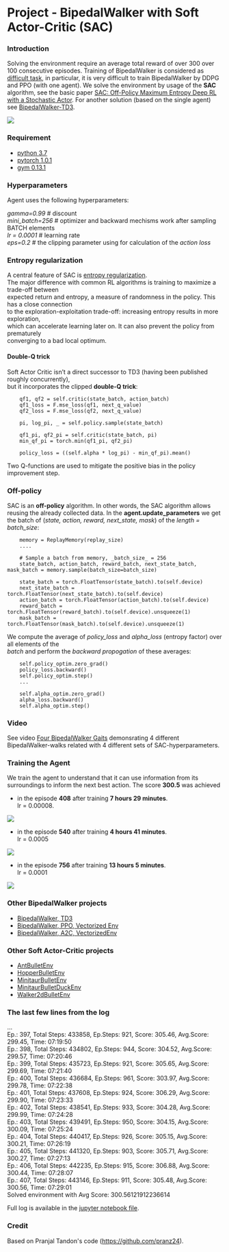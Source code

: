 # Project - BipedalWalker with Soft Actor-Critic (SAC)


### Introduction

Solving the environment require an average total reward of over 300 over 100 consecutive episodes.
Training of BipedalWalker is considered as [difficult task](https://ctmakro.github.io/site/on_learning/rl/bipedal.html), in particular, it is very difficult to train BipedalWalker by DDPG and PPO (with one agent). We solve the environment 
by usage of the __SAC__ algorithm, see the basic paper [SAC: Off-Policy Maximum Entropy Deep RL with a Stochastic Actor](https://arxiv.org/abs/1801.01290/). For another solution (based on the single agent) see 
[BipedalWalker-TD3](https://github.com/Rafael1s/Deep-Reinforcement-Learning-Algorithms/tree/master/BipedalWalker-TwinDelayed-DDPG%20(TD3)). 

![](images/bwalker_sac_08.png)

### Requirement

* [python 3.7](https://www.python.org) 
* [pytorch 1.0.1](https://pytorch.org/)
* [gym 0.13.1](https://github.com/openai/gym)
     
     
### Hyperparameters

Agent uses the following hyperparameters:

_gamma=0.99_ # discount    
_mini_batch=256_ # optimizer and backward mechisms work after sampling BATCH elements   
_lr = 0.0001_ # learning rate    
_eps=0.2_ # the clipping parameter using for calculation of the _action loss_   

### Entropy regularization

A central feature of SAC is [entropy regularization](https://spinningup.openai.com/en/latest/algorithms/sac.html).   
The major difference with common RL algorithms is training to maximize a trade-off between    
expected return and entropy, a measure of randomness in the policy. This has a close connection    
to the exploration-exploitation trade-off: increasing entropy results in more exploration,  
which can accelerate learning later on. It can also prevent the policy from prematurely    
converging to a bad local optimum.


#### Double-Q trick

Soft Actor Critic isn’t a direct successor to TD3 (having been published roughly concurrently),    
but it incorporates the clipped **double-Q trick**:    

        qf1, qf2 = self.critic(state_batch, action_batch) 
        qf1_loss = F.mse_loss(qf1, next_q_value) 
        qf2_loss = F.mse_loss(qf2, next_q_value) 
  
        pi, log_pi, _ = self.policy.sample(state_batch)

        qf1_pi, qf2_pi = self.critic(state_batch, pi)
        min_qf_pi = torch.min(qf1_pi, qf2_pi)

        policy_loss = ((self.alpha * log_pi) - min_qf_pi).mean() 
        
Two Q-functions are used to mitigate the positive bias in the policy improvement step.

### Off-policy

SAC is an **off-policy** algorithm. In other words, the SAC algorithm allows reusing the already collected data.
In the **agent.update_parameters** we get the batch of (_state, action, reward,  next_state, mask_)  of the _length = batch_size_:  

        memory = ReplayMemory(replay_size)
        ....
        
        # Sample a batch from memory, _batch_size_ = 256
        state_batch, action_batch, reward_batch, next_state_batch, mask_batch = memory.sample(batch_size=batch_size)

        state_batch = torch.FloatTensor(state_batch).to(self.device)
        next_state_batch = torch.FloatTensor(next_state_batch).to(self.device)
        action_batch = torch.FloatTensor(action_batch).to(self.device)
        reward_batch = torch.FloatTensor(reward_batch).to(self.device).unsqueeze(1)
        mask_batch = torch.FloatTensor(mask_batch).to(self.device).unsqueeze(1)
            
We compute the average of _policy_loss_ and _alpha_loss_  (entropy factor) over all elements of the    
_batch_ and perform the _backward propogation_ of these averages:

        self.policy_optim.zero_grad()  
        policy_loss.backward()   
        self.policy_optim.step()  
        ...  
        
        self.alpha_optim.zero_grad()
        alpha_loss.backward()
        self.alpha_optim.step()

### Video

See video [Four BipedalWalker Gaits](https://www.youtube.com/watch?v=PFixqZEYKh4) demonsrating 
4 different BipedalWalker-walks related with 4 different sets of SAC-hyperparameters.

### Training the Agent

We train the agent to understand that it can use information from its surroundings to inform the next best action. 
The score **300.5** was achieved 

* in the episode **408** after training  **7 hours 29 minutes**.    
   lr = 0.00008. 

![](images/plot_SAC_408episodes.png)


* in the episode **540** after training  **4 hours 41 minutes**.    
   lr = 0.0005

![](images/plot_SAC_540episodes.png)

* in the episode **756** after training  **13 hours 5 minutes**.    
   lr = 0.0001

![](images/plot_SAC_756episodes.png)

### Other BipedalWalker projects

* [BipedalWalker, TD3](https://github.com/Rafael1s/Deep-Reinforcement-Learning-Algorithms/tree/master/BipedalWalker-TwinDelayed-DDPG%20(TD3))    
* [BipedalWalker, PPO, Vectorized Env](https://github.com/Rafael1s/Deep-Reinforcement-Learning-Algorithms/tree/master/BipedalWalker-PPO-VectorizedEnv)  
* [BipedalWalker, A2C, VectorizedEnv](https://github.com/Rafael1s/Deep-Reinforcement-Learning-Algorithms/tree/master/BipedalWalker-A2C-VectorizedEnv)  
  
### Other Soft Actor-Critic  projects    

* [AntBulletEnv](https://github.com/Rafael1s/Deep-Reinforcement-Learning-Algorithms/tree/master/Ant-PyBulletEnv-Soft-Actor-Critic)     
* [HopperBulletEnv](https://github.com/Rafael1s/Deep-Reinforcement-Learning-Algorithms/tree/master/HopperBulletEnv-v0-SAC)   
* [MinitaurBulletEnv](https://github.com/Rafael1s/Deep-Reinforcement-Learning-Algorithms/tree/master/Minitaur-Soft-Actor-Critic)    
* [MinitaurBulletDuckEnv](https://github.com/Rafael1s/Deep-Reinforcement-Learning-Algorithms/tree/master/MinitaurDuck-Soft-Actor-Critic)   
* [Walker2dBulletEnv](https://github.com/Rafael1s/Deep-Reinforcement-Learning-Algorithms/tree/master/Walker2DBulletEnv-v0_SAC)    

### The last few lines from the log    

...   
Ep.: 397, Total Steps: 433858, Ep.Steps: 921, Score: 305.46, Avg.Score: 299.45, Time: 07:19:50    
Ep.: 398, Total Steps: 434802, Ep.Steps: 944, Score: 304.52, Avg.Score: 299.57, Time: 07:20:46    
Ep.: 399, Total Steps: 435723, Ep.Steps: 921, Score: 305.65, Avg.Score: 299.69, Time: 07:21:40    
Ep.: 400, Total Steps: 436684, Ep.Steps: 961, Score: 303.97, Avg.Score: 299.78, Time: 07:22:38    
Ep.: 401, Total Steps: 437608, Ep.Steps: 924, Score: 306.29, Avg.Score: 299.90, Time: 07:23:33    
Ep.: 402, Total Steps: 438541, Ep.Steps: 933, Score: 304.28, Avg.Score: 299.99, Time: 07:24:28    
Ep.: 403, Total Steps: 439491, Ep.Steps: 950, Score: 304.15, Avg.Score: 300.09, Time: 07:25:24    
Ep.: 404, Total Steps: 440417, Ep.Steps: 926, Score: 305.15, Avg.Score: 300.21, Time: 07:26:19    
Ep.: 405, Total Steps: 441320, Ep.Steps: 903, Score: 305.71, Avg.Score: 300.27, Time: 07:27:13    
Ep.: 406, Total Steps: 442235, Ep.Steps: 915, Score: 306.88, Avg.Score: 300.44, Time: 07:28:07    
Ep.: 407, Total Steps: 443146, Ep.Steps: 911, Score: 305.48, Avg.Score: 300.56, Time: 07:29:01    
Solved environment with Avg Score:   300.56121912236614   

Full log is available in the [jupyter notebook file](https://github.com/Rafael1s/Deep-Reinforcement-Learning-Algorithms/blob/master/BipedalWalker-Soft-Actor-Critic/BipedalWalker-SAC_lr00008_408epis.ipynb).   

  
### Credit   

Based on Pranjal Tandon's code (https://github.com/pranz24).
     
